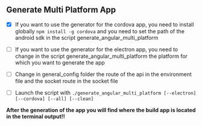 ## Generate Multi Platform App

- [x] If you want to use the generator for the cordova app, you need to install globally ```npm install -g cordova``` and you need to set the path of the android sdk in the script generate_angular_multi_platform

- [ ] If you want to use the generator for the electron app, you need to change in the script generate_angular_multi_platform the platform for which you want to generate the app

  

- [ ] Change in general_config folder the route of the api in the environment file and the socket route in the socket file

  

- [ ] Launch the script with ```./generate_angular_multi_platform [--electron] [--cordova] [--all] [--clean] ```

**After the generation of the app you will find where the build app is located in the terminal output!!**